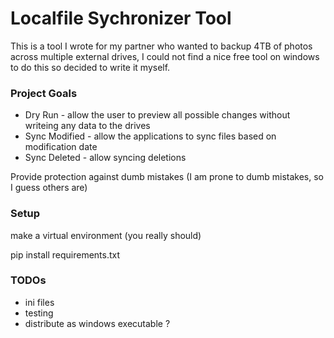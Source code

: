 # Localfile Sychronizer Tool

This is a tool I wrote for my partner who wanted to backup 4TB of photos across multiple external drives, I could not find a nice free tool on windows to do this so decided to write it myself.

### Project Goals

- Dry Run - allow the user to preview all possible changes without writeing any data to the drives
- Sync Modified - allow the applications to sync files based on modification date
- Sync Deleted - allow syncing deletions

Provide protection against dumb mistakes (I am prone to dumb mistakes, so I guess others are)

### Setup

make a virtual environment (you really should)

pip install requirements.txt

### TODOs

- ini files
- testing
- distribute as windows executable ?
